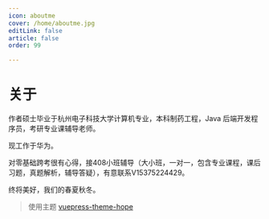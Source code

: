 ```yaml
---
icon: aboutme
cover: /home/aboutme.jpg
editLink: false
article: false
order: 99

---
```


# 关于

作者硕士毕业于杭州电子科技大学计算机专业，本科制药工程，Java 后端开发程序员，考研专业课辅导老师。

现工作于华为。

对零基础跨考很有心得，接408小班辅导（大小班，一对一，包含专业课程，课后习题，真题解析，辅导答疑），有意联系V15375224429。

终将美好，我们的春夏秋冬。

> 使用主题 [vuepress-theme-hope](https://github.com/vuepress-theme-hope/vuepress-theme-hope)
